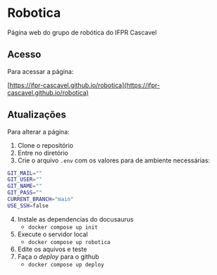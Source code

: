 # Robotica
Página web do grupo de robótica do IFPR Cascavel

## Acesso

Para acessar a página:

[https://ifpr-cascavel.github.io/robotica](https://ifpr-cascavel.github.io/robotica)

## Atualizações

Para alterar a página:

1. Clone o repositório
2. Entre no diretório
3. Crie o arquivo `.env` com os valores para de ambiente necessárias:
```bash
GIT_MAIL=""
GIT_USER=""
GIT_NAME=""
GIT_PASS=""
CURRENT_BRANCH="main"
USE_SSH=false
```

4. Instale as dependencias do docusaurus
    - `docker compose up init`
5. Execute o servidor local
    - `docker compose up robotica`
6. Edite os aquivos e teste
7. Faça o *deploy* para o github
    - `docker compose up deploy`
